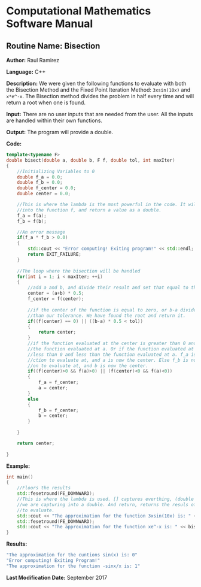 # Computational Mathematics Software Manual

## **Routine Name:** Bisection

**Author:** Raul Ramirez

**Language:** C++

**Description:** We were given the following functions to evaluate with both the Bisection Method and the Fixed Point Iteration Method: `3xsin(10x)` and `x*e^-x`. The Bisection method divides the problem in half every time and will return a root when one is found.  

**Input:** There are no user inputs that are needed from the user. All the inputs are handled within their own functions. 

**Output:** The program will provide a double.

**Code:**
```C++
template<typename F>
double bisect(double a, double b, F f, double tol, int maxIter)
{
	//Initializing Variables to 0	
	double f_a = 0.0;
	double f_b = 0.0;
	double f_center = 0.0;
	double center = 0.0;

	//This is where the lambda is the most powerful in the code. It will pass a
	//into the function f, and return a value as a double.
	f_a = f(a);
	f_b = f(b);

	//An error message
	if(f_a * f_b > 0.0)
	{
		std::cout << "Error computing! Exiting program!" << std::endl;
		return EXIT_FAILURE;
	}
	
	//The loop where the bisection will be handled
	for(int i = 1; i < maxIter; ++i)
	{
		//add a and b, and divide their result and set that equal to the center.
		center = (a+b) * 0.5;
		f_center = f(center);
		
		//if the center of the function is equal to zero, or b-a divided in half is less
		//than our tolerance. We have found the root and return it.
		if((f(center) == 0) || ((b-a) * 0.5 < tol))
		{
			return center;
		}
		//if the function evaluated at the center is greater than 0 and greater than 
		//the function evaluated at a. Or if the function evaluated at the center is 
		//less than 0 and less than the function evaluated at a. f_a is now the fun-
		//ction to evaluate at, and a is now the center. Else f_b is now the functi-
		//on to evaluate at, and b is now the center. 
		if((f(center)>0 && f(a)>0) || (f(center)<0 && f(a)<0))
		{
			f_a = f_center;
			a = center;
		}
		else
		{
			f_b = f_center;
			b = center;
		}
	
	}

	return center;
	
}
```

**Example:**
```C++
int main()
{
	//Floors the results
	std::fesetround(FE_DOWNWARD);
	//This is where the lambda is used. [] captures everthing, (double x) casts the variable
	//we are capturing into a double. And return, returns the resuls of the function we want
	//to evaluate.
	std::cout << "The approximation for the function 3xsin(10x) is: " << bisect(1.0,7.0, [](double x){return (((3*x)*(std::sin(10*x))));}, .00000001, 1000000) << std::endl;
	std::fesetround(FE_DOWNWARD);
	std::cout << "The approximation for the function xe^-x is: " << bisect(-100.0, 100.0, [](double x){return ((x*std::exp(-x)));}, .00000001, 1000000) << std::endl;
}
```

**Results:** 
``` C++
"The approximation for the cuntions sin(x) is: 0"
"Error computing! Exiting Program!"
"The approximation for the function -sinx/x is: 1"
```

**Last Modification Date:** September 2017
